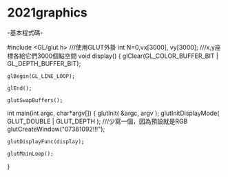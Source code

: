 # 2021graphics

-基本程式碼-

#include <GL/glut.h> ///使用GLUT外掛
int N=0,vx[3000], vy[3000]; ///x,y座標各給它們3000個點空間
void display()
{
    glClear(GL_COLOR_BUFFER_BIT | GL_DEPTH_BUFFER_BIT);

    glBegin(GL_LINE_LOOP);

    glEnd();

    glutSwapBuffers();

int main(int argc, char*argv[])
{
    glutInit( &argc, argv );
    glutInitDisplayMode( GLUT_DOUBLE | GLUT_DEPTH );
    ///少寫一個，因為預設就是RGB
    glutCreateWindow("07361092!!!");

    glutDisplayFunc(display);

    glutMainLoop();
}
